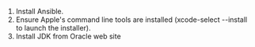 1. Install Ansible.
2. Ensure Apple's command line tools are installed (xcode-select --install to launch the installer).
3. Install JDK from Oracle web site
